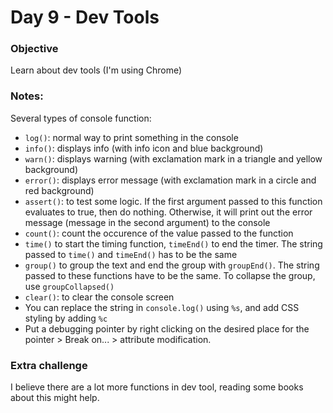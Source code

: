# Day 9 - Dev Tools
### Objective
Learn about dev tools (I'm using Chrome)

### Notes:
Several types of console function:
- `log()`: normal way to print something in the console
- `info()`: displays info (with info icon and blue background)
- `warn()`: displays warning (with exclamation mark in a triangle and yellow background)
- `error()`: displays error message (with exclamation mark in a circle and red background)
- `assert()`: to test some logic. If the first argument passed to this function evaluates to true, then do nothing. Otherwise, it will print out the error message (message in the second argument) to the console
- `count()`: count the occurence of the value passed to the function
- `time()` to start the timing function, `timeEnd()` to end the timer. The string passed to `time()` and `timeEnd()` has to be the same
- `group()` to group the text and end the group with `groupEnd()`. The string passed to these functions have to be the same. To collapse the group, use `groupCollapsed()`
- `clear()`: to clear the console screen
- You can replace the string in `console.log()` using `%s`, and add CSS styling by adding `%c`
- Put a debugging pointer by right clicking on the desired place for the pointer > Break on... > attribute modification.

### Extra challenge
I believe there are a lot more functions in dev tool, reading some books about this might help.